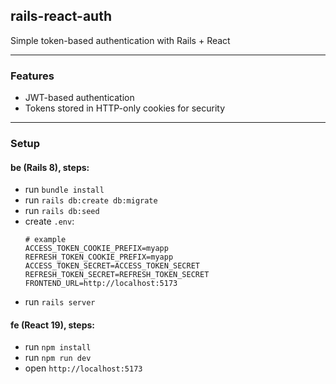 ## rails-react-auth

Simple token-based authentication with Rails + React

---

### Features
- JWT-based authentication
- Tokens stored in HTTP-only cookies for security

---

### Setup

#### be (Rails 8), steps:
- run `bundle install`
- run `rails db:create db:migrate`
- run `rails db:seed`
- create `.env`:
  ```
  # example
  ACCESS_TOKEN_COOKIE_PREFIX=myapp
  REFRESH_TOKEN_COOKIE_PREFIX=myapp
  ACCESS_TOKEN_SECRET=ACCESS_TOKEN_SECRET
  REFRESH_TOKEN_SECRET=REFRESH_TOKEN_SECRET
  FRONTEND_URL=http://localhost:5173
  ```
- run `rails server`

#### fe (React 19), steps:
- run `npm install`
- run `npm run dev`
- open `http://localhost:5173`
